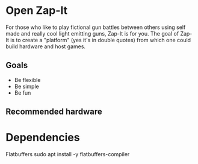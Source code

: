 # Open Zap-It

For those who like to play fictional gun battles between others using self made and really cool
light emitting guns, Zap-It is for you.  The goal of Zap-It is to create a "platform" (yes it's in double quotes)
from which one could build hardware and host games.

## Goals
* Be flexible
* Be simple
* Be fun

## Recommended hardware






# Dependencies
Flatbuffers
sudo apt install -y flatbuffers-compiler


